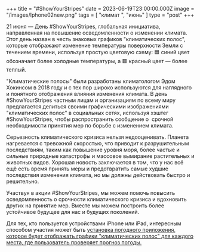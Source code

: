 +++
title = "#ShowYourStripes"
date = 2023-06-19T23:00:00.000Z
image = "/images/Iphone02new.png"
tags = [ "климат ", "июнь" ]
type = "post"
+++

21 июня — День #ShowYourStripes, глобальная инициатива, направленная на повышение осведомленности о изменении климата. Этот день назван в честь знаковых графиков "климатических полос", которые отображают изменение температуры поверхности Земли с течением времени, используя простую цветовую схему: 🟦 синий цвет обозначает более холодные температуры, а 🟥 красный цвет — более теплый.

"Климатические полосы" были разработаны климатологом Эдом Хокинсом в 2018 году и с тех пор широко используются для наглядного и понятного отображения влияния изменения климата. В день #ShowYourStripes частным лицам и организациям по всему миру предлагается делиться своими графическими изображениями "климатических полос" в социальных сетях, используя хэштег #ShowYourStripes, чтобы распространить сообщение о  срочной необходимости принятия мер по борьбе с изменением климата.

Серьезность климатического кризиса нельзя недооценивать. Планета нагревается с тревожной скоростью, что приводит к разрушительным последствиям, таким как повышение уровня моря, более частые и сильные природные катастрофы и массовое вымирание растительных и животных видов. Хорошая новость заключается в том, что у нас всё ещё есть время принять меры и предотвратить самые худшие последствия изменения климата, но мы должны действовать быстро и решительно.

Участвуя в акции #ShowYourStripes, мы можем помочь повысить осведомленность о срочности климатического кризиса и вдохновить других на принятие мер. Вместе мы можем построить более устойчивое будущее для нас и будущих поколений.

Для тех, кто пользуется устройствами iPhone или iPad, интересным способом участия может быть [установка погодного приложения, которое будет отображать графики "климатических полос" для каждого места, где пользователь проверяет прогноз погоды.](https://climacam.com/ "Weather & Climate Tracker")
